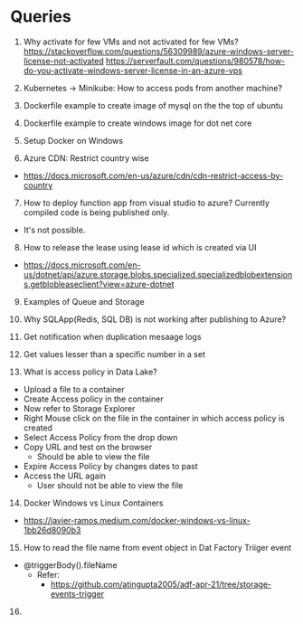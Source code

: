 # Queries

1. Why activate for few VMs and not activated for few VMs?
https://stackoverflow.com/questions/56309989/azure-windows-server-license-not-activated
https://serverfault.com/questions/980578/how-do-you-activate-windows-server-license-in-an-azure-vps

2. Kubernetes -> Minikube: How to access pods from another machine?

3. Dockerfile example to create image of mysql on the the top of ubuntu

4. Dockerfile example to create windows image for dot net core

5. Setup Docker on Windows

6. Azure CDN: Restrict country wise
  - https://docs.microsoft.com/en-us/azure/cdn/cdn-restrict-access-by-country

7. How to deploy function app from visual studio to azure? Currently compiled code is being published only.
 - It's not possible.

8. How to release the lease using lease id which is created via UI
  - https://docs.microsoft.com/en-us/dotnet/api/azure.storage.blobs.specialized.specializedblobextensions.getblobleaseclient?view=azure-dotnet

9. Examples of Queue and Storage

10. Why SQLApp(Redis, SQL DB) is not working after publishing to Azure?

11. Get notification when duplication mesaage logs

12. Get values lesser than a specific number in a set

13. What is access policy in Data Lake?
  - Upload a file to a container
  - Create Access policy in the container
  - Now refer to Storage Explorer
  - Right Mouse click on the file in the container in which access policy is created
  - Select Access Policy from the drop down
  - Copy URL and test on the browser
      - Should be able to view the file
  - Expire Access Policy by changes dates to past
  - Access the URL again
    - User should not be able to view the file

14. Docker Windows vs Linux Containers
  - https://javier-ramos.medium.com/docker-windows-vs-linux-1bb26d8090b3

15. How to read the file name from event object in Dat Factory Triiger event
  - @triggerBody().fileName
    - Refer:
      - https://github.com/atingupta2005/adf-apr-21/tree/storage-events-trigger

16. 
